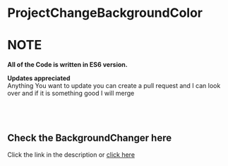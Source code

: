 # ProjectChangeBackgroundColor
<h1>NOTE</h1>
<b>All of the Code is written in ES6 version.</b>

<b>Updates appreciated</b> <br/>
Anything You want to update you can create a pull request and I can look over and if it is something good I will merge 
<br>
<br>
<br>
<br>
<h2>Check the BackgroundChanger here </h2>   Click the link in the description or <a href = "https://jayanttokas.github.io/Project_ChangeBackgroundColor.github.io/"> click here </a>

